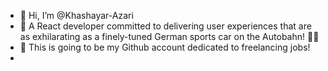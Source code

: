 - 👋 Hi, I’m @Khashayar-Azari
- 👀 A React developer committed to delivering user experiences that are as exhilarating as a finely-tuned German sports car on the Autobahn! 🚗💨
- 🌱 This is going to be my Github account dedicated to freelancing jobs!
- 

